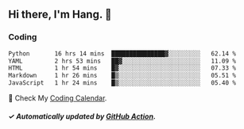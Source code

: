 ## Hi there, I'm Hang. 👋

### Coding

<!--START_SECTION:waka-->

```txt
Python       16 hrs 14 mins  ███████████████▓░░░░░░░░░   62.14 %
YAML         2 hrs 53 mins   ██▓░░░░░░░░░░░░░░░░░░░░░░   11.09 %
HTML         1 hr 54 mins    █▓░░░░░░░░░░░░░░░░░░░░░░░   07.33 %
Markdown     1 hr 26 mins    █▒░░░░░░░░░░░░░░░░░░░░░░░   05.51 %
JavaScript   1 hr 24 mins    █▒░░░░░░░░░░░░░░░░░░░░░░░   05.40 %
```

<!--END_SECTION:waka-->

🎉 Check My [Coding Calendar](https://github-chart-huhuhang.vercel.app/huhuhang).

##### ✓ Automatically updated by [GitHub Action](https://github.com/huhuhang/huhuhang/actions).

